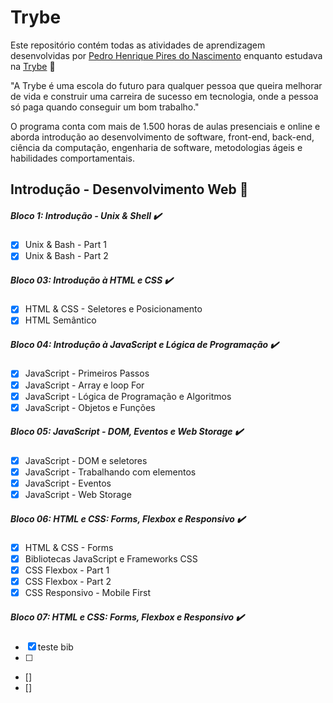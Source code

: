 # Trybe
Este repositório contém todas as atividades de aprendizagem desenvolvidas por [Pedro Henrique Pires do Nascimento](https://www.linkedin.com/in/pedro-henrique-pires-8342b2161/) enquanto estudava na [Trybe](https://www.betrybe.com/) :rocket:

"A Trybe é uma escola do futuro para qualquer pessoa que queira melhorar de vida e construir uma carreira de sucesso em tecnologia, onde a pessoa só paga quando conseguir um bom trabalho."

O programa conta com mais de 1.500 horas de aulas presenciais e online e aborda introdução ao desenvolvimento de software, front-end, back-end, ciência da computação, engenharia de software, metodologias ágeis e habilidades comportamentais.

## Introdução - Desenvolvimento Web 📝

##### Bloco 1: Introdução - Unix & Shell ✔️
- [x] Unix & Bash - Part 1
- [x] Unix & Bash - Part 2

##### Bloco 03: Introdução à HTML e CSS ✔️
- [x] HTML & CSS - Seletores e Posicionamento
- [x] HTML Semântico

##### Bloco 04: Introdução à JavaScript e Lógica de Programação ✔️
- [x] JavaScript - Primeiros Passos
- [x] JavaScript - Array e loop For
- [x] JavaScript - Lógica de Programação e Algoritmos
- [x] JavaScript - Objetos e Funções

##### Bloco 05: JavaScript - DOM, Eventos e Web Storage ✔️
- [x] JavaScript - DOM e seletores
- [x] JavaScript - Trabalhando com elementos
- [x] JavaScript - Eventos
- [x] JavaScript - Web Storage

##### Bloco 06: HTML e CSS: Forms, Flexbox e Responsivo ✔️
- [x] HTML & CSS - Forms
- [x] Bibliotecas JavaScript e Frameworks CSS
- [x] CSS Flexbox - Part 1
- [x] CSS Flexbox - Part 2 
- [x] CSS Responsivo - Mobile First

##### Bloco 07: HTML e CSS: Forms, Flexbox e Responsivo ✔️
- [x] teste bib
- [ ]
- []
- []
 

